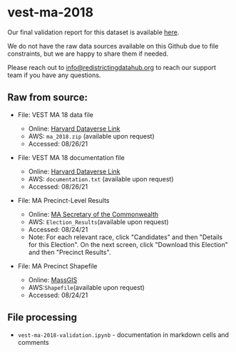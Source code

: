 # vest-ma-2018

Our final validation report for this dataset is available [here](https://redistrictingdatahub.org/dataset/vest-2018-massachusetts-precinct-and-election-results/).

We do not have the raw data sources available on this Github due to file constraints, but we are happy to share them if needed. 

Please reach out to info@redistrictingdatahub.org to reach our support team if you have any questions.

## **Raw from source:**
- File: VEST MA 18 data file
  - Online: [Harvard Dataverse Link](https://dataverse.harvard.edu/file.xhtml?fileId=5007792&version=45.0)
  - AWS: `ma_2018.zip` (available upon request)
  - Accessed: 08/26/21

- File: VEST MA 18 documentation file
  - Online: [Harvard Dataverse Link](https://dataverse.harvard.edu/file.xhtml?fileId=5007790&version=45.0)
  - AWS: `documentation.txt` (available upon request)
  - Accessed: 08/26/21

- File: MA Precinct-Level Results
  - Online: [MA Secretary of the Commonwealth](https://electionstats.state.ma.us/elections/search/year_from:2018/year_to:2018)
  - AWS: `Election_Results`(available upon request)
  - Accessed: 08/24/21
  - Note: For each relevant race, click "Candidates" and then "Details for this Election". On the next screen, click "Download this Election" and then "Precinct Results".

- File: MA Precinct Shapefile
  - Online: [MassGIS](https://www.mass.gov/info-details/massgis-data-wards-and-precincts)
  - AWS:`Shapefile`(available upon request)
  - Accessed: 08/24/21

## File processing

- `vest-ma-2018-validation.ipynb` - documentation in markdown cells and comments
